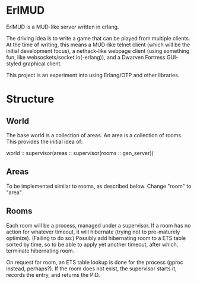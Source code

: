 
# ErlMUD

ErlMUD is a MUD-like server written in erlang.

The driving idea is to write a game that can be played from multiple clients.
At the time of writing, this means a MUD-like telnet client (which will be the
initial development focus), a nethack-like webpage client (using something fun,
like websockets/socket.io(-erlang)), and a Dwarven Fortress GUI-styled
graphical client.

This project is an experiment into using Erlang/OTP and other libraries.

# Structure

## World

The base world is a collection of areas. An area is a collection of rooms. This
provides the initial idea of:

world :: supervisor(areas :: supervisor(rooms :: gen\_server))

## Areas

To be implemented similar to rooms, as described below. Change "room" to "area".

## Rooms

Each room will be a process, managed under a supervisor. If a room has no
action for whatever timeout, it will hibernate (trying not to pre-maturely
optimize). (Failing to do so:) Possibly add hibernating room to a ETS table
sorted by time, so to be able to apply yet another timeout, after which,
terminate hibernating room.

On request for room, an ETS table lookup is done for the process (gproc
instead, perhaps?). If the room does not exist, the supervisor starts it,
records the entry, and returns the PID.

